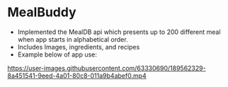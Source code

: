 # MealBuddy
- Implemented the MealDB api which presents up to 200 different meal when app starts in alphabetical order.
- Includes Images, ingredients, and recipes
- Example below of app use:







https://user-images.githubusercontent.com/63330690/189562329-8a451541-9eed-4a01-80c8-011a9b4abef0.mp4



